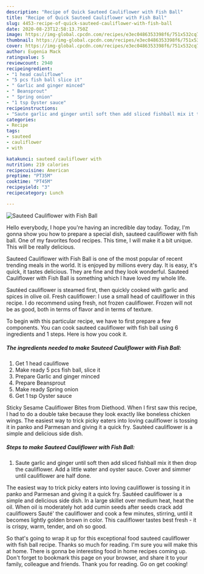 ```yaml
---
description: "Recipe of Quick Sauteed Cauliflower with Fish Ball"
title: "Recipe of Quick Sauteed Cauliflower with Fish Ball"
slug: 4453-recipe-of-quick-sauteed-cauliflower-with-fish-ball
date: 2020-08-23T12:58:13.750Z
image: https://img-global.cpcdn.com/recipes/e3ec0486353398f6/751x532cq70/sauteed-cauliflower-with-fish-ball-recipe-main-photo.jpg
thumbnail: https://img-global.cpcdn.com/recipes/e3ec0486353398f6/751x532cq70/sauteed-cauliflower-with-fish-ball-recipe-main-photo.jpg
cover: https://img-global.cpcdn.com/recipes/e3ec0486353398f6/751x532cq70/sauteed-cauliflower-with-fish-ball-recipe-main-photo.jpg
author: Eugenia Mack
ratingvalue: 5
reviewcount: 2940
recipeingredient:
- "1 head cauliflowe"
- "5 pcs fish ball slice it"
- " Garlic and ginger minced"
- " Beansprout"
- " Spring onion"
- "1 tsp Oyster sauce"
recipeinstructions:
- "Saute garlic and ginger until soft then add sliced fishball mix it then drop the cauliflower. Add a little water and oyster sauce. Cover and simmer until cauliflower are half done."
categories:
- Recipe
tags:
- sauteed
- cauliflower
- with

katakunci: sauteed cauliflower with 
nutrition: 219 calories
recipecuisine: American
preptime: "PT35M"
cooktime: "PT45M"
recipeyield: "3"
recipecategory: Lunch

---
```



![Sauteed Cauliflower with Fish Ball](https://img-global.cpcdn.com/recipes/e3ec0486353398f6/751x532cq70/sauteed-cauliflower-with-fish-ball-recipe-main-photo.jpg)

Hello everybody, I hope you're having an incredible day today. Today, I'm gonna show you how to prepare a special dish, sauteed cauliflower with fish ball. One of my favorites food recipes. This time, I will make it a bit unique. This will be really delicious.

Sauteed Cauliflower with Fish Ball is one of the most popular of recent trending meals in the world. It is enjoyed by millions every day. It is easy, it's quick, it tastes delicious. They are fine and they look wonderful. Sauteed Cauliflower with Fish Ball is something which I have loved my whole life.

Sautéed cauliflower is steamed first, then quickly cooked with garlic and spices in olive oil. Fresh cauliflower: I use a small head of cauliflower in this recipe. I do recommend using fresh, not frozen cauliflower. Frozen will not be as good, both in terms of flavor and in terms of texture.


To begin with this particular recipe, we have to first prepare a few components. You can cook sauteed cauliflower with fish ball using 6 ingredients and 1 steps. Here is how you cook it.

<!--inarticleads1-->

##### The ingredients needed to make Sauteed Cauliflower with Fish Ball:

1. Get 1 head cauliflowe
1. Make ready 5 pcs fish ball, slice it
1. Prepare  Garlic and ginger minced
1. Prepare  Beansprout
1. Make ready  Spring onion
1. Get 1 tsp Oyster sauce


Sticky Sesame Cauliflower Bites from Diethood. When I first saw this recipe, I had to do a double take because they look exactly like boneless chicken wings. The easiest way to trick picky eaters into loving cauliflower is tossing it in panko and Parmesan and giving it a quick fry. Sautéed cauliflower is a simple and delicious side dish. 

<!--inarticleads2-->

##### Steps to make Sauteed Cauliflower with Fish Ball:

1. Saute garlic and ginger until soft then add sliced fishball mix it then drop the cauliflower. Add a little water and oyster sauce. Cover and simmer until cauliflower are half done.


The easiest way to trick picky eaters into loving cauliflower is tossing it in panko and Parmesan and giving it a quick fry. Sautéed cauliflower is a simple and delicious side dish. In a large skillet over medium heat, heat the oil. When oil is moderately hot add cumin seeds after seeds crack add cauliflowers Sauté&#39; the cauliflower and cook a few minutes, stirring, until it becomes lightly golden brown in color. This cauliflower tastes best fresh - it is crispy, warm, tender, and oh so good. 

So that's going to wrap it up for this exceptional food sauteed cauliflower with fish ball recipe. Thanks so much for reading. I'm sure you will make this at home. There is gonna be interesting food in home recipes coming up. Don't forget to bookmark this page on your browser, and share it to your family, colleague and friends. Thank you for reading. Go on get cooking!
